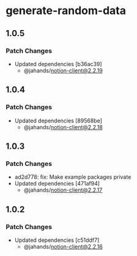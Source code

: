 # generate-random-data

## 1.0.5

### Patch Changes

- Updated dependencies [b36ac39]
  - @jahands/notion-client@2.2.19

## 1.0.4

### Patch Changes

- Updated dependencies [89568be]
  - @jahands/notion-client@2.2.18

## 1.0.3

### Patch Changes

- ad2d778: fix: Make example packages private
- Updated dependencies [471af94]
  - @jahands/notion-client@2.2.17

## 1.0.2

### Patch Changes

- Updated dependencies [c51ddf7]
  - @jahands/notion-client@2.2.16
